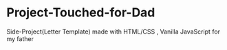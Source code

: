 # Project-Touched-for-Dad
Side-Project(Letter Template) made with HTML/CSS , Vanilla JavaScript for my father
